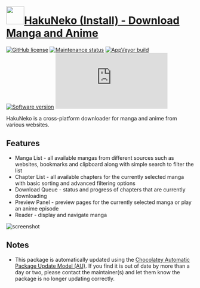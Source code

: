 # [<img src="https://cdn.jsdelivr.net/gh/dgalbraith/chocolatey-packages@4c651ae6f23cfc1b5703782011a8a78fe0ff17c7/icons/haku-neko.png" width="48" height="48"/>HakuNeko (Install) - Download Manga and Anime](<https://chocolatey.org/packages/haku-neko.install>)

[![GitHub license](https://img.shields.io/github/license/manga-download/hakuneko)](https://github.com/manga-download/hakuneko/blob/master/UNLICENSE)
[![Maintenance status](https://img.shields.io/badge/maintained%3F-yes-green.svg)](https://github.com/dgalbraith/chocolatey-packages/graphs/commit-activity)
[![AppVeyor build](https://img.shields.io/appveyor/ci/dgalbraith/chocolatey-packages)](https://ci.appveyor.com/project/dgalbraith/chocolatey-packages)
[![Software version](https://img.shields.io/badge/version-6.1.7-blue)](https://github.com/manga-download/hakuneko/releases/tag/v6.1.7)
[![Chocolatey package version](https://img.shields.io/chocolatey/v/haku-neko.install?label=Chocolatey)](https://chocolatey.org/packages/haku-neko.install)

HakuNeko is a cross-platform downloader for manga and anime from various websites.

## Features

* Manga List - all available mangas from different sources such as websites, bookmarks and clipboard along with simple search to filter the list
* Chapter List - all available chapters for the currently selected manga with basic sorting and advanced filtering options
* Download Queue - status and progress of chapters that are currently downloading
* Preview Panel - preview pages for the currently selected manga or play an anime episode
* Reader - display and navigate manga

![screenshot](https://cdn.jsdelivr.net/gh/dgalbraith/chocolatey-packages@4c651ae6f23cfc1b5703782011a8a78fe0ff17c7/automatic/haku-neko.install/screenshot.png)

## Notes

* This package is automatically updated using the [Chocolatey Automatic Package Update Model (AU)](https://github.com/majkinetor/au/blob/master/README.md).
  If you find it is out of date by more than a day or two, please contact the maintainer(s) and let them know the package is no longer updating correctly.
